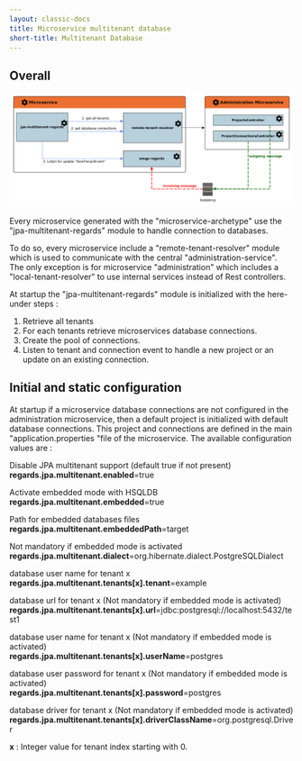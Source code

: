 ```yaml
---
layout: classic-docs
title: Microservice multitenant database
short-title: Multitenant Database
---
```


## Overall

![](/images/jpa/jpa.png)

Every microservice generated with the "microservice-archetype" use the "jpa-multitenant-regards" module to handle connection to databases.

To do so, every microservice include a "remote-tenant-resolver" module which is used to communicate with the central "administration-service".  
The only exception is for microservice "administration" which includes a "local-tenant-resolver" to use internal services instead of Rest controllers.

At startup the "jpa-multitenant-regards" module is initialized with the here-under steps :
1. Retrieve all tenants
2. For each tenants retrieve microservices database connections.
3. Create the pool of connections.
4. Listen to tenant and connection event to handle a new project or an update on an existing connection.  

## Initial and static configuration

At startup if a microservice database connections are not configured in the administration microservice, then a default project is initialized with default database connections. This project and connections are defined in the main "application.properties "file of the microservice. The available configuration values are :

Disable JPA multitenant support  (default true if not present)  
**regards.jpa.multitenant.enabled**=true

Activate embedded mode with HSQLDB  
**regards.jpa.multitenant.embedded**=true

Path for embedded databases files  
**regards.jpa.multitenant.embeddedPath**=target

Not mandatory if embedded mode is activated  
**regards.jpa.multitenant.dialect**=org.hibernate.dialect.PostgreSQLDialect

database user name for tenant x<br/>
**regards.jpa.multitenant.tenants[x].tenant**=example

database url for tenant x (Not mandatory if embedded mode is activated)
**regards.jpa.multitenant.tenants[x].url**=jdbc:postgresql://localhost:5432/test1

database user name for tenant x (Not mandatory if embedded mode is activated)  
**regards.jpa.multitenant.tenants[x].userName**=postgres

database user password for tenant x (Not mandatory if embedded mode is activated)  
**regards.jpa.multitenant.tenants[x].password**=postgres  

database driver for tenant x (Not mandatory if embedded mode is activated)  
**regards.jpa.multitenant.tenants[x].driverClassName**=org.postgresql.Driver

**x** : Integer value for tenant index starting with 0.
